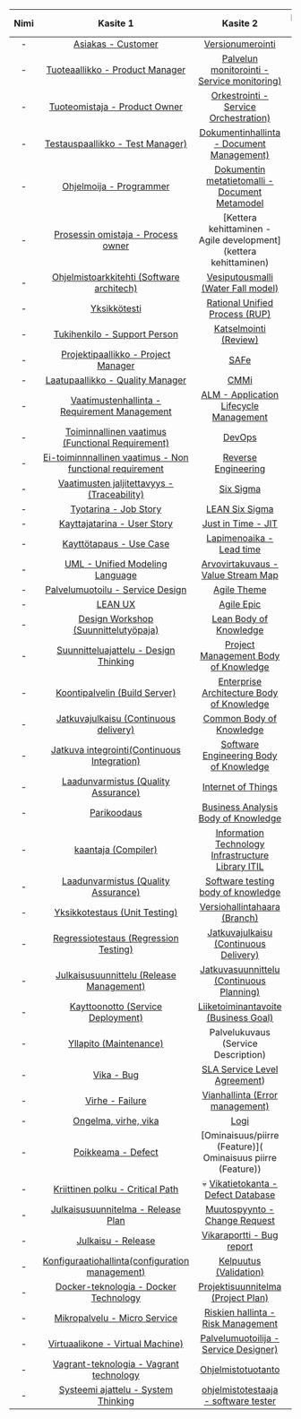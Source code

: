 
| Nimi | Kasite 1 | Kasite 2 | Kasite 3 |
|:-:|:-:|:-:| :-:|
| - | [Asiakas - Customer](asiakas) | [Versionumerointi](versionumerointi) | - |
| - | [Tuoteaallikko - Product Manager](Tuotepaallikko) | [Palvelun monitorointi - Service monitoring)](Monitorointi) | - |
| - | [Tuoteomistaja - Product Owner](tuoteomistaja) | [Orkestrointi - Service Orchestration)](orkestrointi) | - |
| - | [Testauspaallikko - Test Manager)](testauspaallikko) | [Dokumentinhallinta - Document Management)](dokumentinhallinta) | - |
| - | [Ohjelmoija - Programmer](ohjelmoija) | [Dokumentin metatietomalli - Document Metamodel](dokumenttien-metamallit) | - |
| - | [Prosessin omistaja - Process owner](prosessinomistaja) | [Kettera kehittaminen - Agile development](kettera kehittaminen) | - |
| - | [Ohjelmistoarkkitehti (Software architech)](ohjelmistoarkkitehti-(Software-architech)) | [Vesiputousmalli (Water Fall model)](Vesiputousmalli) |  - |
| - | [Yksikkötesti](unit-test) | [Rational Unified Process (RUP)](rational-unified-process) | - |
| - | [Tukihenkilo - Support Person](tukihenkilo) | [Katselmointi (Review)](katselmointi) | - |
| - | [Projektipaallikko - Project Manager]() | [SAFe](scalede-agile-framework) | - |
| - | [Laatupaallikko - Quality Manager](laatupaallikko) | [CMMi](cmmi) | - |
| - | [Vaatimustenhallinta - Requirement Management](vaatimustenhallinta) | [ALM - Application Lifecycle Management](application-lifecycle-management) | - |
| - | [Toiminnallinen vaatimus (Functional Requirement)](toiminnallinen-vaatimus) | [DevOps](devops) | - |
| - | [Ei-toiminnnallinen vaatimus - Non functional requirement](Ei-toiminnalinen-vaatimus) | [Reverse Engineering](Reverse-Engineering) | - |
| - | [Vaatimusten jaljitettavyys - (Traceability)](traceability) | [Six Sigma](six-sigma) |- |
| - | [Tyotarina - Job Story](tyotarina) | [LEAN Six Sigma](lean-six-sigma) | - |
| - | [Kayttajatarina - User Story](kayttajatarina) | [Just in Time - JIT](just-in-time) | - |
| - | [Kayttötapaus - Use Case ](kayttotapaus) | [Lapimenoaika - Lead time](lapimenoaika) | - |
| - | [UML - Unified Modeling Language](UML) | [Arvovirtakuvaus -Value Stream Map](arvovirtakuvaus) | - |
| - | [Palvelumuotoilu - Service Design](Palvelumuotoilu) | [Agile Theme](Agile-Theme) |- |
| - | [LEAN UX](Lean-Ux) | [Agile Epic](Agile-Epic) |- |
| - | [Design Workshop (Suunnittelutyöpaja)](Design-Workshop) | [Lean Body of Knowledge](Lean-Body-of-Knowledge) | - | - |
| - | [Suunnitteluajattelu - Design Thinking](Design-Thinking) | [Project Management Body of Knowledge](Project-Management-Body-of-Knowledge) | - |
| - | [Koontipalvelin (Build Server)](koontipalvelin) | [Enterprise Architecture Body of Knowledge](enterprise-architecture-body-of-knowledge) | - |
| - | [Jatkuvajulkaisu (Continuous delivery)](jatkuva-julkaisu) | [Common Body of Knowledge](common-body-of-knowledge) | - |
| - | [Jatkuva integrointi(Continuous Integration)](Jatkuva-integrointi) | [Software Engineering Body of Knowledge](Software-Engineering-Body-of-Knowledge) | - |
| - | [Laadunvarmistus (Quality Assurance)](laadunhallinta) | [Internet of Things](Esineiden-Internet) | - |
| - | [Parikoodaus](parikoodaus) | [Business Analysis Body of Knowledge](business-analysis-body-of-knowledge) | - |
| - | [kaantaja (Compiler)](kaantaja(compiler)) | [Information Technology Infrastructure Library ITIL](itil) | - |
| - | [Laadunvarmistus (Quality Assurance)](laadunvarmistus) | [Software testing body of knowledge](software-testing-body-of-knowledge) |- |
| - | [Yksikkotestaus (Unit Testing)](Yksikkotestaus) | [Versiohallintahaara (Branch)](versiohallintahaara) | - |
| - | [Regressiotestaus (Regression Testing)](regressio-testaus) | [Jatkuvajulkaisu (Continuous Delivery)](jatkuvajulkaisu) |- |
| - | [Julkaisusuunnittelu (Release Management)](julkaisusuunnittelu) | [Jatkuvasuunnittelu (Continuous Planning)](jatkuvasuunnittelu) | - |
| - | [Kayttoonotto (Service Deployment)](regressio-testaus) | [Liiketoiminantavoite (Business Goal)](liiketoimintatavoite) |- |
| - | [Yllapito (Maintenance)](yllapito) | Palvelukuvaus (Service Description) |- |
| - | [Vika - Bug](Vika-(bug)) | [SLA Service Level Agreement](service-level-agreement)) |- |
| - | [Virhe - Failure](Virhe) | [Vianhallinta (Error management)](vianhallinta) |- |
| - | [Ongelma, virhe, vika](ongelma) | [Logi](logi) |- |
| - | [Poikkeama - Defect]( Poikkeama(Defect)) | [Ominaisuus/piirre (Feature)]( Ominaisuus piirre (Feature)) | - |
| - | [Kriittinen polku - Critical Path](Kriittinen-polku) | :skull: [Vikatietokanta - Defect Database]() | - |
| - | [Julkaisusuunnitelma - Release Plan](julkaisusuunnitelma)  | [Muutospyynto - Change Request](muutospyynto)  | - |
| - | [Julkaisu - Release](Julkaisu-(Release)) | [Vikaraportti - Bug report](Vikaraportti-(Bug-Report))| - |  [Versiohallinta  - version control](versionhallinta) | [Tarkistus (Verifiointi)](verifikaatio) | - |
| - | [Konfiguraatiohallinta(configuration management)](konfiguraatiohallinta) | [Kelpuutus (Validation)](kelpuutus) | - |
| - | [Docker-teknologia - Docker Technology](Docker-kontti) | [Projektisuunnitelma (Project Plan)](Projektisuunnitelma) | - |
| - | [Mikropalvelu - Micro Service](mikropalvelu) | [Riskien hallinta - Risk Management](riskienhallinta) |- |
| - | [Virtuaalikone - Virtual Machine)](vvirtuaalikone) | [Palvelumuotoilija - Service Designer)](palvelumuotoilija) |- |
| - | [Vagrant-teknologia - Vagrant technology](vagrant-technology) | [Ohjelmistotuotanto](Ohjelmistotuotanto) |
| - | [Systeemi ajattelu - System Thinking](systeemiajattelu) | [ohjelmistotestaaja - software tester](ohjelmistotestaaja)  | 



